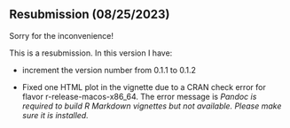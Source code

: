 ## Resubmission (08/25/2023)

Sorry for the inconvenience!

This is a resubmission. In this version I have:

* increment the version number from 0.1.1 to 0.1.2

* Fixed one HTML plot in the vignette due to a CRAN check error for flavor r-release-macos-x86_64. The error message is *Pandoc is required to build R Markdown vignettes but not available. Please make sure it is installed.*
